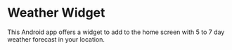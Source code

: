 # Weather Widget

This Android app offers a widget to add to the home screen with 5 to 7 day weather forecast in your location.
